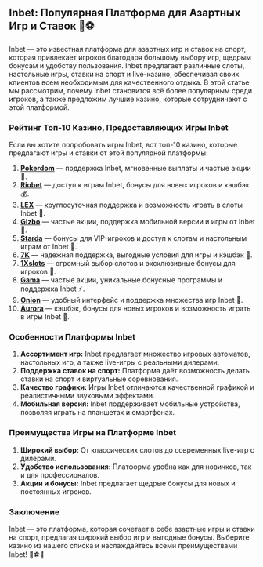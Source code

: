 ## Inbet: Популярная Платформа для Азартных Игр и Ставок 🎰⚽

Inbet — это известная платформа для азартных игр и ставок на спорт, которая привлекает игроков благодаря большому выбору игр, щедрым бонусам и удобству пользования. Inbet предлагает различные слоты, настольные игры, ставки на спорт и live-казино, обеспечивая своих клиентов всем необходимым для качественного отдыха. В этой статье мы рассмотрим, почему Inbet становится всё более популярным среди игроков, а также предложим лучшие казино, которые сотрудничают с этой платформой.

### Рейтинг Топ-10 Казино, Предоставляющих Игры Inbet

Если вы хотите попробовать игры Inbet, вот топ-10 казино, которые предлагают игры и ставки от этой популярной платформы:

1. **[Pokerdom](https://brandplay.link/4k77v2yx)** — поддержка Inbet, мгновенные выплаты и частые акции 🎲.
2. **[Riobet](https://brandplay.link/7xBLTPyj)** — доступ к играм Inbet, бонусы для новых игроков и кэшбэк 💰.
3. **[LEX](https://brandplay.link/zW4hdDFV)** — круглосуточная поддержка и возможность играть в слоты Inbet 🎉.
4. **[Gizbo](https://brandplay.link/bprXw4YV)** — частые акции, поддержка мобильной версии и игры от Inbet 🎁.
5. **[Starda](https://brandplay.link/fB7xwRFL)** — бонусы для VIP-игроков и доступ к слотам и настольным играм от Inbet 🎈.
6. **[7K](https://brandplay.link/BvQyFShp)** — надежная поддержка, выгодные условия для игры и кэшбэк 🎯.
7. **[1Xslots](https://brandplay.link/hSB1khtr)** — огромный выбор слотов и эксклюзивные бонусы для игроков 🌟.
8. **[Gama](https://brandplay.link/j6NMKsDz)** — частые акции, уникальные бонусные программы и поддержка Inbet ⚡.
9. **[Onion](https://brandplay.link/zBGRVpQ9)** — удобный интерфейс и поддержка множества игр Inbet 🎰.
10. **[Aurora](https://10trafic-stat2.com/click/668546556bcc6313411604bd/6766/13032/subaccount)** — кэшбэк, бонусы для новых игроков и возможность играть в игры Inbet 💎.

### Особенности Платформы Inbet

1. **Ассортимент игр:** Inbet предлагает множество игровых автоматов, настольных игр, а также live-игры с реальными дилерами.
2. **Поддержка ставок на спорт:** Платформа даёт возможность делать ставки на спорт и виртуальные соревнования.
3. **Качество графики:** Игры Inbet отличаются качественной графикой и реалистичными звуковыми эффектами.
4. **Мобильная версия:** Inbet поддерживает мобильные устройства, позволяя играть на планшетах и смартфонах.

### Преимущества Игры на Платформе Inbet

1. **Широкий выбор:** От классических слотов до современных live-игр с дилерами.
2. **Удобство использования:** Платформа удобна как для новичков, так и для профессионалов.
3. **Акции и бонусы:** Inbet предлагает щедрые бонусы для новых и постоянных игроков.

### Заключение

Inbet — это платформа, которая сочетает в себе азартные игры и ставки на спорт, предлагая широкий выбор игр и выгодные бонусы. Выберите казино из нашего списка и наслаждайтесь всеми преимуществами Inbet! 🎉⚽💸
